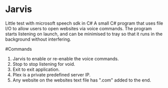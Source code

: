 # Jarvis
Little test with microsoft speech sdk in C#
A small C# program that uses file I/O to allow users to open websites via voice commands.
The program starts listening on launch, and can be minimised to tray so that it runs in the background without interfering.

#Commands
1. Jarvis to enable or re-enable the voice commands.
2. Stop to stop listening for void.
3. Exit to exit application.
4. Plex is a private predefined server IP.
5. Any website on the websites text file has ".com" added to the end.
